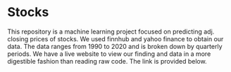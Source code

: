 # Stocks
This repository is a machine learning project focused on predicting adj. closing prices of stocks.  We used finnhub and yahoo finance to obtain our data.  The data ranges from 1990 to 2020 and is broken down by quarterly periods. We have a live website to view our finding and data in a more digestible fashion than reading raw code.  The link is provided below.
